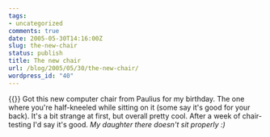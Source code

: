 ```yaml
---
tags:
- uncategorized
comments: true
date: 2005-05-30T14:16:00Z
slug: the-new-chair
status: publish
title: The new chair
url: /blog/2005/05/30/the-new-chair/
wordpress_id: "40"
---
```


{{<imgright src="/img/blog/050530a.jpg">}}
Got this new computer chair from Paulius for my birthday. The one where you're half-kneeled while sitting on it (some say it's good for your back). It's a bit strange at first, but overall pretty cool. After a week of chair-testing I'd say it's good. _My daughter there doesn't sit properly :)_
